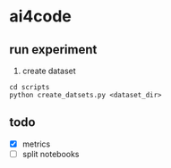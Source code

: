 # ai4code

## run experiment
1. create dataset
```shell
cd scripts
python create_datsets.py <dataset_dir>
```


## todo
- [x] metrics
- [ ] split notebooks